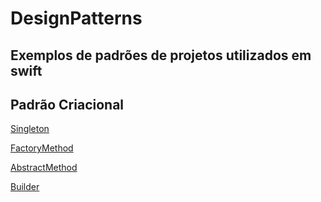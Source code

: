 # DesignPatterns

## Exemplos de padrões de projetos utilizados em swift

## Padrão Criacional

[Singleton](./DesignPatterns/CreationalPatterns/Singleton/Singleton.md)

[FactoryMethod](./DesignPatterns/CreationalPatterns/FactoryMethod/FactoryMethod.md)

[AbstractMethod](./DesignPatterns/CreationalPatterns/AbstractMethod/AbstractMethod.md)

[Builder](./DesignPatterns/CreationalPatterns/Builder/Builder.md)
